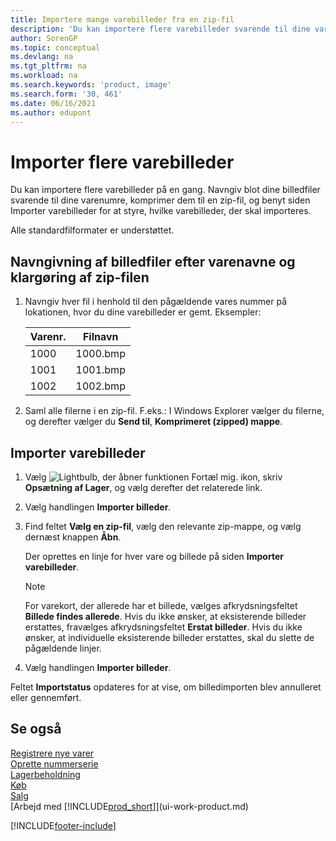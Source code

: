 ```yaml
---
title: Importere mange varebilleder fra en zip-fil
description: 'Du kan importere flere varebilleder svarende til dine varenumre ved at komprimere dem til en zip-fil, og benyt siden Importer varebilleder for at styre, hvilke varebilleder, der skal importeres.'
author: SorenGP
ms.topic: conceptual
ms.devlang: na
ms.tgt_pltfrm: na
ms.workload: na
ms.search.keywords: 'product, image'
ms.search.form: '30, 461'
ms.date: 06/16/2021
ms.author: edupont
---
```

# <a name="import-multiple-item-pictures"></a><a name="import-multiple-item-pictures"></a><a name="import-multiple-item-pictures"></a>Importer flere varebilleder
Du kan importere flere varebilleder på en gang. Navngiv blot dine billedfiler svarende til dine varenumre, komprimer dem til en zip-fil, og benyt siden Importer varebilleder for at styre, hvilke varebilleder, der skal importeres.

Alle standardfilformater er understøttet.

## <a name="to-name-picture-files-by-the-item-names-and-prepare-the-zip-file"></a><a name="to-name-picture-files-by-the-item-names-and-prepare-the-zip-file"></a><a name="to-name-picture-files-by-the-item-names-and-prepare-the-zip-file"></a>Navngivning af billedfiler efter varenavne og klargøring af zip-filen
1. Navngiv hver fil i henhold til den pågældende vares nummer på lokationen, hvor du dine varebilleder er gemt. Eksempler:

    |Varenr.|Filnavn|
    |-|-|
    |1000|1000.bmp|
    |1001|1001.bmp|
    |1002|1002.bmp|

2. Saml alle filerne i en zip-fil. F.eks.: I Windows Explorer vælger du filerne, og derefter vælger du **Send til**, **Komprimeret (zipped) mappe**.     

## <a name="to-import-item-pictures"></a><a name="to-import-item-pictures"></a><a name="to-import-item-pictures"></a>Importer varebilleder
1. Vælg ![Lightbulb, der åbner funktionen Fortæl mig.](media/ui-search/search_small.png "Fortæl mig, hvad du vil foretage dig") ikon, skriv **Opsætning af Lager**, og vælg derefter det relaterede link.
2. Vælg handlingen **Importer billeder**.
3. Find feltet **Vælg en zip-fil**, vælg den relevante zip-mappe, og vælg dernæst knappen **Åbn**.

    Der oprettes en linje for hver vare og billede på siden **Importer varebilleder**.

    > [!NOTE]
    > For varekort, der allerede har et billede, vælges afkrydsningsfeltet **Billede findes allerede**. Hvis du ikke ønsker, at eksisterende billeder erstattes, fravælges afkrydsningsfeltet **Erstat billeder**. Hvis du ikke ønsker, at individuelle eksisterende billeder erstattes, skal du slette de pågældende linjer.

3. Vælg handlingen **Importer billeder**.

Feltet **Importstatus** opdateres for at vise, om billedimporten blev annulleret eller gennemført.       

## <a name="see-also"></a><a name="see-also"></a><a name="see-also"></a>Se også
[Registrere nye varer](inventory-how-register-new-items.md)  
[Oprette nummerserie](ui-create-number-series.md)  
[Lagerbeholdning](inventory-manage-inventory.md)  
[Køb](purchasing-manage-purchasing.md)  
[Salg](sales-manage-sales.md)  
[Arbejd med [!INCLUDE[prod_short](includes/prod_short.md)]](ui-work-product.md)


[!INCLUDE[footer-include](includes/footer-banner.md)]
